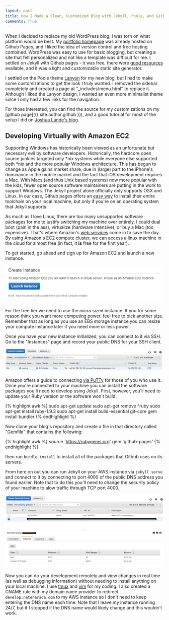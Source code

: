 ```yaml
---
layout: post
title: How I Made a Clean, Customized Blog with Jekyll, Poole, and Github Pages. With the Cloud.
comments: True
---
```


When I decided to replace my old WordPress blog, I was torn on what platform would be best. My [portfolio homepage](http://www.nateharada.com) was already hosted on Github Pages, and I liked the idea of version control and free hosting combined. WordPress was easy to use for basic blogging, but creating a site that felt personalized and not like a template was difficult for me. I settled on Jekyll with Github pages - it was free, there were [good resources](https://help.github.com/articles/using-jekyll-with-pages) available, and it was a light and customizable static site generator.

I settled on the Poole theme [Lanyon](http://lanyon.getpoole.com/) for my new blog, but I had to make some customizations to get the look I truly wanted. I removed the sidebar completely and created a page at "_includes/menu.html" to replace it. Although I liked the Lanyon design, I wanted an even more minimalist theme since I only had a few links for the navigation.

For those interested, you can find the source for my customizations on my [github page]({{ site.author.github }}), and a good tutorial for most of the setup I did on [Joshua Lande's blog](http://joshualande.com/jekyll-github-pages-poole/). 

## Developing Virtually with Amazon EC2
Supporting Windows has historically been viewed as an unfortunate but necessary evil by software developers. Historically, the hardcore open source junkies targeted only *nix systems while everyone else supported both *nix and the more popular Windows architecture. This has begun to change as Apple gains market share, due in (large) part to the iPhone's dominance in the mobile market and the fact that iOS development requires a Mac. With Macs (and thus Unix based systems) now more popular with the kids, fewer open source software maintainers are putting in the work to support Windows. The Jekyll project alone officially only supports OSX and Linux. In our case, Github pages offers an [easy way](https://help.github.com/articles/using-jekyll-with-pages) to install their entire toolchain on your local machine, but only if you're on an operating system that Jekyll supports.

As much as I love Linux, there are too many unsupported software packages for me to justify switching my machine over entirely. I could dual boot (pain in the ass), virtualize (hardware intensive), or buy a Mac (too expensive). That's where Amazon's [web services](http://aws.amazon.com/) come in to save the day. By using Amazon's EC2 compute cluster, we can access a linux machine in the cloud for almost free (in fact, it **is** free for the first year). 

To get started, go ahead and sign up for Amazon EC2 and launch a new instance.

![post-image-full](/assets/blog-jekyll-poole/launch-instance.png)

For the free tier we need to use the *micro* sized instance. If you for some reason think you want more computing power, feel free to pick another size. Remember that as long as you use an EBS storage instance you can resize your compute instance later if you need more or less power.

Once you have your new instance initialized, you can connect to it via SSH. Go to the "Instances" page and record your public DNS for your SSH client.

![post-image-full](/assets/blog-jekyll-poole/view-instance.png)

Amazon offers a guide to connecting [via PuTTy](http://docs.aws.amazon.com/AWSEC2/latest/UserGuide/putty.html) for those of you who use it. Once you're connected to your machine you can install the software packages you'll need to develop using Jekyll. First, however, you'll need to update your Ruby version or the software won't build.

{% highlight awk %}
sudo apt-get update
sudo apt-get remove ^ruby
sudo apt-get install ruby-1.9.3
sudo apt-get install build-essential git-core
gem install bundler
{% endhighlight %}

Now clone your blog's repository and create a file in that directory called "Gemfile" that contains the following:

{% highlight awk %}
source 'https://rubygems.org'
gem 'github-pages'
{% endhighlight %}

then run `bundle install` to install all of the packages that Github uses on its servers. 

From here on out you can run Jekyll on your AWS instance via `jekyll serve` and connect to it by connecting to port 4000 of the public DNS address you found earlier. Note that to do this you'll need to change the security policy of your machine to alow traffic through TCP port 4000. 

![post-image-full](/assets/blog-jekyll-poole/security.png)

Now you can do your development remotely and view changes in real time (as well as debugging information) without needing to install anything on your local machine. I use [tmux](http://tmux.sourceforge.net/) and [vim](http://www.vim.org/) for my coding. I also created a CNAME rule with my domain name provider to redirect `develop.nateharada.com` to my AWS instance so I don't need to keep entering the DNS name each time. Note that I leave my instance running 24/7, but if I stopped it the DNS name would likely change and this wouldn't work.
